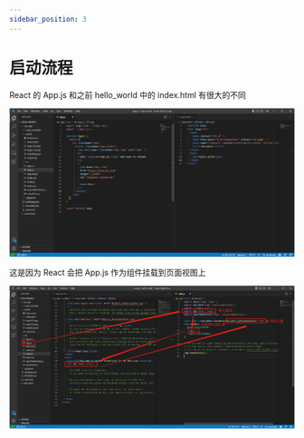 ```yaml
---
sidebar_position: 3
---
```


# 启动流程

React 的 App.js 和之前 hello_world 中的 index.html 有很大的不同

![不同](./difference.png)

这是因为 React 会把 App.js 作为组件挂载到页面视图上

![挂载](./what_happend.png)
